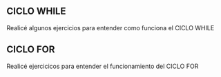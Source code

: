 ## CICLO WHILE

Realicé algunos ejercicios para entender como funciona el CICLO WHILE


## CICLO FOR

Realicé ejercicicos para entender el funcionamiento del CICLO FOR